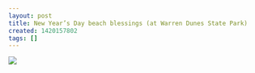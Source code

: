```yaml
---
layout: post
title: New Year’s Day beach blessings (at Warren Dunes State Park)
created: 1420157802
tags: []
---
```

![](http://36.media.tumblr.com/b31f3bc3ec3dc546bfa6955cb60065bf/tumblr_nhiwrvvBoK1rsr8w3o1_500.jpg)


